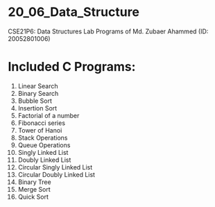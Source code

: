 # 20_06_Data_Structure
CSE21P6: Data Structures Lab Programs of Md. Zubaer Ahammed (ID: 20052801006)

# Included C Programs:
1. Linear Search
2. Binary Search
3. Bubble Sort
4. Insertion Sort
5. Factorial of a number
6. Fibonacci series
7. Tower of Hanoi
8. Stack Operations
9. Queue Operations
10. Singly Linked List
11. Doubly Linked List
12. Circular Singly Linked List
13. Circular Doubly Linked List
14. Binary Tree
15. Merge Sort
16. Quick Sort